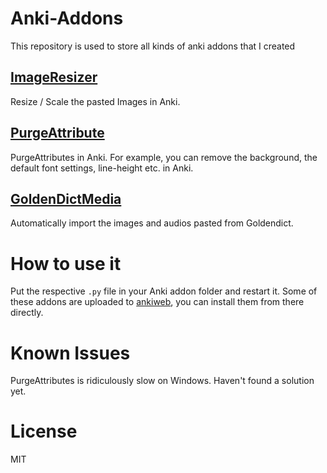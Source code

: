# Anki-Addons
This repository is used to store all kinds of anki addons that I created

## [ImageResizer](https://searene.github.io/2016/02/14/ImageResizer-an-anki-addon-to-resize-images/)

Resize / Scale the pasted Images in Anki.

## [PurgeAttribute](https://searene.github.io/2016/02/14/PurgeAttributes-an-Anki-addon-to-purge-unnecessary-attributes/)

PurgeAttributes in Anki. For example, you can remove the background, the default font settings, line-height etc. in Anki.

## [GoldenDictMedia](https://searene.github.io/2016/02/14/GoldenDictMedia/)

Automatically import the images and audios pasted from Goldendict.

# How to use it

Put the respective `.py` file in your Anki addon folder and restart it. Some of these addons are uploaded to [ankiweb](https://ankiweb.net/shared/addons/), you can install them from there directly.

# Known Issues

PurgeAttributes is ridiculously slow on Windows. Haven't found a solution yet.

# License

MIT
